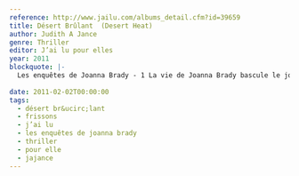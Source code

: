 ```yaml
---
reference: http://www.jailu.com/albums_detail.cfm?id=39659
title: Désert Brûlant  (Desert Heat)
author: Judith A Jance
genre: Thriller
editor: J’ai lu pour elles
year: 2011
blockquote: |-
  Les enquêtes de Joanna Brady - 1 La vie de Joanna Brady bascule le jour où le corps de son mari Andy est retrouvé en plein désert. Andy avait tout du mari parfait. Shérif respecté de tous, époux et père aimant. Pourtant, les services internes le soupçonnent d’avoir été le complice du cartel de drogue qui sévit dans la région. Mais Joanna, flairant le coup monté, est bien décidée à laver l’honneur de son mari. N’en déplaise au charmant détective qui mène l’enquête.
  
date: 2011-02-02T00:00:00
tags:
  - désert br&ucirc;lant
  - frissons
  - j’ai lu
  - les enquêtes de joanna brady
  - thriller
  - pour elle
  - jajance
---
```

